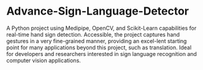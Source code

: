 # Advance-Sign-Language-Detector
A Python project using Medipipe, OpenCV, and Scikit-Learn capabilities for real-time hand sign detection. Accessible, the project captures hand gestures in a very fine-grained manner, providing an excel-lent starting point for many applications beyond this project, such as translation. Ideal for developers and researchers interested in sign language recognition and computer vision applications.
